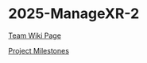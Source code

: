 # 2025-ManageXR-2

[Team Wiki Page]([https://github.com/cs210/2025-ManageXR-2/wiki/ManageXR%E2%80%902](https://github.com/cs210/2025-ManageXR-2/wiki)])

[Project Milestones](https://github.com/cs210/2025-ManageXR-2/milestones)

